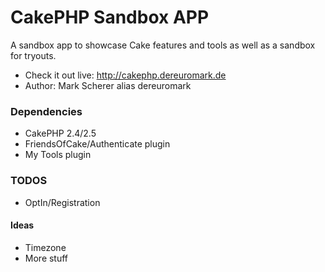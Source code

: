 # CakePHP Sandbox APP

A sandbox app to showcase Cake features and tools as well as a sandbox for tryouts.

* Check it out live: http://cakephp.dereuromark.de
* Author: Mark Scherer alias dereuromark


### Dependencies

* CakePHP 2.4/2.5
* FriendsOfCake/Authenticate plugin
* My Tools plugin


### TODOS

* OptIn/Registration

#### Ideas

* Timezone
* More stuff